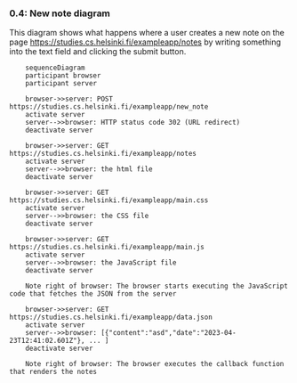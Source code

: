 ### 0.4: New note diagram

This diagram shows what happens where a user creates a new note on the page https://studies.cs.helsinki.fi/exampleapp/notes by writing something into the text field and clicking the submit button.

```mermaid
    sequenceDiagram
    participant browser
    participant server

    browser->>server: POST https://studies.cs.helsinki.fi/exampleapp/new_note
    activate server
    server-->>browser: HTTP status code 302 (URL redirect)
    deactivate server

    browser->>server: GET https://studies.cs.helsinki.fi/exampleapp/notes
    activate server
    server-->>browser: the html file
    deactivate server

    browser->>server: GET https://studies.cs.helsinki.fi/exampleapp/main.css
    activate server
    server-->>browser: the CSS file
    deactivate server

    browser->>server: GET https://studies.cs.helsinki.fi/exampleapp/main.js
    activate server
    server-->>browser: the JavaScript file
    deactivate server

    Note right of browser: The browser starts executing the JavaScript code that fetches the JSON from the server

    browser->>server: GET https://studies.cs.helsinki.fi/exampleapp/data.json
    activate server
    server-->>browser: [{"content":"asd","date":"2023-04-23T12:41:02.601Z"}, ... ]
    deactivate server

    Note right of browser: The browser executes the callback function that renders the notes
```
